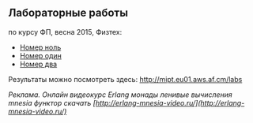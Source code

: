 ## Лабораторные работы
по курсу ФП, весна 2015, Физтех:

* [Номер ноль](/lab0)
* [Номер один](/lab1)
* [Номер два](/lab2)

Результаты можно посмотреть здесь: http://mipt.eu01.aws.af.cm/labs

*Реклама. Онлайн видеокурс Erlang монады ленивые вычисления mnesia функтор скачать [http://erlang-mnesia-video.ru/](http://erlang-mnesia-video.ru/)*

